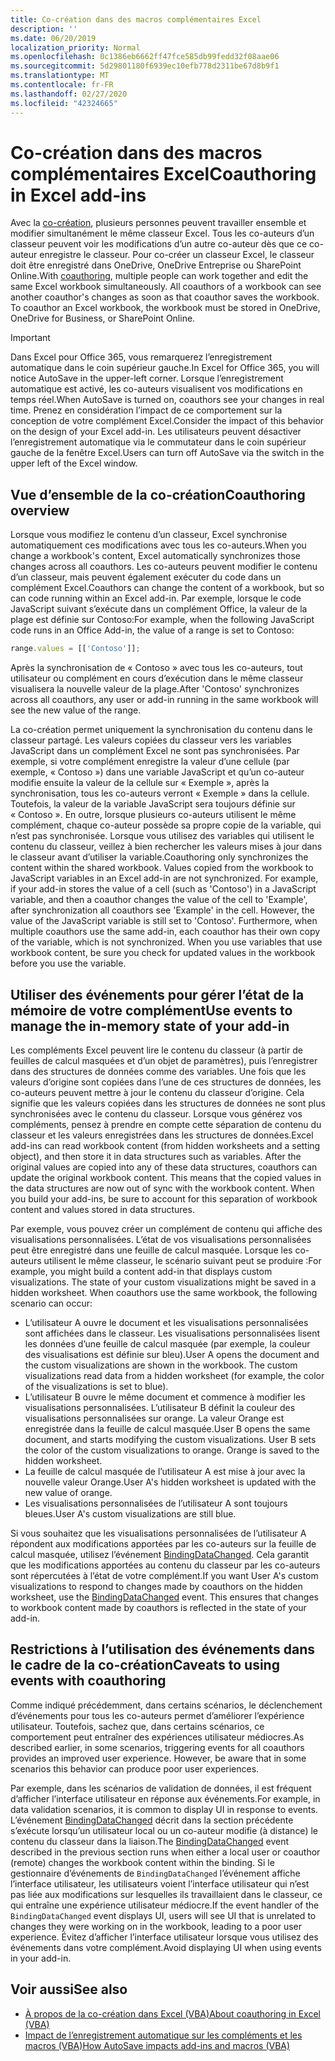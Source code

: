 ```yaml
---
title: Co-création dans des macros complémentaires Excel
description: ''
ms.date: 06/20/2019
localization_priority: Normal
ms.openlocfilehash: 0c1386eb6662ff47fce585db99fedd32f08aae06
ms.sourcegitcommit: 5d29801180f6939ec10efb778d2311be67d8b9f1
ms.translationtype: MT
ms.contentlocale: fr-FR
ms.lasthandoff: 02/27/2020
ms.locfileid: "42324665"
---
```

# <a name="coauthoring-in-excel-add-ins"></a><span data-ttu-id="d2446-102">Co-création dans des macros complémentaires Excel</span><span class="sxs-lookup"><span data-stu-id="d2446-102">Coauthoring in Excel add-ins</span></span>  

<span data-ttu-id="d2446-p101">Avec la [co-création](https://support.office.com/article/Collaborate-on-Excel-workbooks-at-the-same-time-with-co-authoring-7152aa8b-b791-414c-a3bb-3024e46fb104), plusieurs personnes peuvent travailler ensemble et modifier simultanément le même classeur Excel. Tous les co-auteurs d’un classeur peuvent voir les modifications d’un autre co-auteur dès que ce co-auteur enregistre le classeur. Pour co-créer un classeur Excel, le classeur doit être enregistré dans OneDrive, OneDrive Entreprise ou SharePoint Online.</span><span class="sxs-lookup"><span data-stu-id="d2446-p101">With [coauthoring](https://support.office.com/article/Collaborate-on-Excel-workbooks-at-the-same-time-with-co-authoring-7152aa8b-b791-414c-a3bb-3024e46fb104), multiple people can work together and edit the same Excel workbook simultaneously. All coauthors of a workbook can see another coauthor's changes as soon as that coauthor saves the workbook. To coauthor an Excel workbook, the workbook must be stored in OneDrive, OneDrive for Business, or SharePoint Online.</span></span>

> [!IMPORTANT]
> <span data-ttu-id="d2446-106">Dans Excel pour Office 365, vous remarquerez l’enregistrement automatique dans le coin supérieur gauche.</span><span class="sxs-lookup"><span data-stu-id="d2446-106">In Excel for Office 365, you will notice AutoSave in the upper-left corner.</span></span> <span data-ttu-id="d2446-107">Lorsque l’enregistrement automatique est activé, les co-auteurs visualisent vos modifications en temps réel.</span><span class="sxs-lookup"><span data-stu-id="d2446-107">When AutoSave is turned on, coauthors see your changes in real time.</span></span> <span data-ttu-id="d2446-108">Prenez en considération l’impact de ce comportement sur la conception de votre complément Excel.</span><span class="sxs-lookup"><span data-stu-id="d2446-108">Consider the impact of this behavior on the design of your Excel add-in.</span></span> <span data-ttu-id="d2446-109">Les utilisateurs peuvent désactiver l’enregistrement automatique via le commutateur dans le coin supérieur gauche de la fenêtre Excel.</span><span class="sxs-lookup"><span data-stu-id="d2446-109">Users can turn off AutoSave via the switch in the upper left of the Excel window.</span></span>

## <a name="coauthoring-overview"></a><span data-ttu-id="d2446-110">Vue d’ensemble de la co-création</span><span class="sxs-lookup"><span data-stu-id="d2446-110">Coauthoring overview</span></span>

<span data-ttu-id="d2446-111">Lorsque vous modifiez le contenu d’un classeur, Excel synchronise automatiquement ces modifications avec tous les co-auteurs.</span><span class="sxs-lookup"><span data-stu-id="d2446-111">When you change a workbook's content, Excel automatically synchronizes those changes across all coauthors.</span></span> <span data-ttu-id="d2446-112">Les co-auteurs peuvent modifier le contenu d’un classeur, mais peuvent également exécuter du code dans un complément Excel.</span><span class="sxs-lookup"><span data-stu-id="d2446-112">Coauthors can change the content of a workbook, but so can code running within an Excel add-in.</span></span> <span data-ttu-id="d2446-113">Par exemple, lorsque le code JavaScript suivant s’exécute dans un complément Office, la valeur de la plage est définie sur Contoso:</span><span class="sxs-lookup"><span data-stu-id="d2446-113">For example, when the following JavaScript code runs in an Office Add-in, the value of a range is set to Contoso:</span></span>

```js
range.values = [['Contoso']];
```
<span data-ttu-id="d2446-114">Après la synchronisation de « Contoso » avec tous les co-auteurs, tout utilisateur ou complément en cours d’exécution dans le même classeur visualisera la nouvelle valeur de la plage.</span><span class="sxs-lookup"><span data-stu-id="d2446-114">After 'Contoso' synchronizes across all coauthors, any user or add-in running in the same workbook will see the new value of the range.</span></span>

<span data-ttu-id="d2446-p104">La co-création permet uniquement la synchronisation du contenu dans le classeur partagé. Les valeurs copiées du classeur vers les variables JavaScript dans un complément Excel ne sont pas synchronisées. Par exemple, si votre complément enregistre la valeur d’une cellule (par exemple, « Contoso ») dans une variable JavaScript et qu’un co-auteur modifie ensuite la valeur de la cellule sur « Exemple », après la synchronisation, tous les co-auteurs verront « Exemple » dans la cellule. Toutefois, la valeur de la variable JavaScript sera toujours définie sur « Contoso ». En outre, lorsque plusieurs co-auteurs utilisent le même complément, chaque co-auteur possède sa propre copie de la variable, qui n’est pas synchronisée. Lorsque vous utilisez des variables qui utilisent le contenu du classeur, veillez à bien rechercher les valeurs mises à jour dans le classeur avant d’utiliser la variable.</span><span class="sxs-lookup"><span data-stu-id="d2446-p104">Coauthoring only synchronizes the content within the shared workbook. Values copied from the workbook to JavaScript variables in an Excel add-in are not synchronized. For example, if your add-in stores the value of a cell (such as 'Contoso') in a JavaScript variable, and then a coauthor changes the value of the cell to 'Example', after synchronization all coauthors see 'Example' in the cell. However, the value of the JavaScript variable is still set to 'Contoso'. Furthermore, when multiple coauthors use the same add-in, each coauthor has their own copy of the variable, which is not synchronized. When you use variables that use workbook content, be sure you check for updated values in the workbook before you use the variable.</span></span>

## <a name="use-events-to-manage-the-in-memory-state-of-your-add-in"></a><span data-ttu-id="d2446-121">Utiliser des événements pour gérer l’état de la mémoire de votre complément</span><span class="sxs-lookup"><span data-stu-id="d2446-121">Use events to manage the in-memory state of your add-in</span></span>

<span data-ttu-id="d2446-p105">Les compléments Excel peuvent lire le contenu du classeur (à partir de feuilles de calcul masquées et d’un objet de paramètres), puis l’enregistrer dans des structures de données comme des variables. Une fois que les valeurs d’origine sont copiées dans l’une de ces structures de données, les co-auteurs peuvent mettre à jour le contenu du classeur d’origine. Cela signifie que les valeurs copiées dans les structures de données ne sont plus synchronisées avec le contenu du classeur. Lorsque vous générez vos compléments, pensez à prendre en compte cette séparation de contenu du classeur et les valeurs enregistrées dans les structures de données.</span><span class="sxs-lookup"><span data-stu-id="d2446-p105">Excel add-ins can read workbook content (from hidden worksheets and a setting object), and then store it in data structures such as variables. After the original values are copied into any of these data structures, coauthors can update the original workbook content. This means that the copied values in the data structures are now out of sync with the workbook content. When you build your add-ins, be sure to account for this separation of workbook content and values stored in data structures.</span></span>

<span data-ttu-id="d2446-p106">Par exemple, vous pouvez créer un complément de contenu qui affiche des visualisations personnalisées. L’état de vos visualisations personnalisées peut être enregistré dans une feuille de calcul masquée. Lorsque les co-auteurs utilisent le même classeur, le scénario suivant peut se produire :</span><span class="sxs-lookup"><span data-stu-id="d2446-p106">For example, you might build a content add-in that displays custom visualizations. The state of your custom visualizations might be saved in a hidden worksheet. When coauthors use the same workbook, the following scenario can occur:</span></span>

- <span data-ttu-id="d2446-p107">L’utilisateur A ouvre le document et les visualisations personnalisées sont affichées dans le classeur. Les visualisations personnalisées lisent les données d’une feuille de calcul masquée (par exemple, la couleur des visualisations est définie sur bleu).</span><span class="sxs-lookup"><span data-stu-id="d2446-p107">User A opens the document and the custom visualizations are shown in the workbook. The custom visualizations read data from a hidden worksheet (for example, the color of the visualizations is set to blue).</span></span>
- <span data-ttu-id="d2446-p108">L’utilisateur B ouvre le même document et commence à modifier les visualisations personnalisées. L’utilisateur B définit la couleur des visualisations personnalisées sur orange. La valeur Orange est enregistrée dans la feuille de calcul masquée.</span><span class="sxs-lookup"><span data-stu-id="d2446-p108">User B opens the same document, and starts modifying the custom visualizations. User B sets the color of the custom visualizations to orange. Orange is saved to the hidden worksheet.</span></span>
- <span data-ttu-id="d2446-134">La feuille de calcul masquée de l’utilisateur A est mise à jour avec la nouvelle valeur Orange.</span><span class="sxs-lookup"><span data-stu-id="d2446-134">User A's hidden worksheet is updated with the new value of orange.</span></span>
- <span data-ttu-id="d2446-135">Les visualisations personnalisées de l’utilisateur A sont toujours bleues.</span><span class="sxs-lookup"><span data-stu-id="d2446-135">User A's custom visualizations are still blue.</span></span>

<span data-ttu-id="d2446-p109">Si vous souhaitez que les visualisations personnalisées de l’utilisateur A répondent aux modifications apportées par les co-auteurs sur la feuille de calcul masquée, utilisez l’événement [BindingDataChanged](/javascript/api/office/office.bindingdatachangedeventargs). Cela garantit que les modifications apportées au contenu du classeur par les co-auteurs sont répercutées à l’état de votre complément.</span><span class="sxs-lookup"><span data-stu-id="d2446-p109">If you want User A's custom visualizations to respond to changes made by coauthors on the hidden worksheet, use the [BindingDataChanged](/javascript/api/office/office.bindingdatachangedeventargs) event. This ensures that changes to workbook content made by coauthors is reflected in the state of your add-in.</span></span>

## <a name="caveats-to-using-events-with-coauthoring"></a><span data-ttu-id="d2446-138">Restrictions à l’utilisation des événements dans le cadre de la co-création</span><span class="sxs-lookup"><span data-stu-id="d2446-138">Caveats to using events with coauthoring</span></span>

<span data-ttu-id="d2446-p110">Comme indiqué précédemment, dans certains scénarios, le déclenchement d’événements pour tous les co-auteurs permet d’améliorer l’expérience utilisateur. Toutefois, sachez que, dans certains scénarios, ce comportement peut entraîner des expériences utilisateur médiocres.</span><span class="sxs-lookup"><span data-stu-id="d2446-p110">As described earlier, in some scenarios, triggering events for all coauthors provides an improved user experience. However, be aware that in some scenarios this behavior can produce poor user experiences.</span></span> 

<span data-ttu-id="d2446-141">Par exemple, dans les scénarios de validation de données, il est fréquent d’afficher l’interface utilisateur en réponse aux événements.</span><span class="sxs-lookup"><span data-stu-id="d2446-141">For example, in data validation scenarios, it is common to display UI in response to events.</span></span> <span data-ttu-id="d2446-142">L’événement [BindingDataChanged](/javascript/api/office/office.bindingdatachangedeventargs) décrit dans la section précédente s’exécute lorsqu’un utilisateur local ou un co-auteur modifie (à distance) le contenu du classeur dans la liaison.</span><span class="sxs-lookup"><span data-stu-id="d2446-142">The [BindingDataChanged](/javascript/api/office/office.bindingdatachangedeventargs) event described in the previous section runs when either a local user or coauthor (remote) changes the workbook content within the binding.</span></span> <span data-ttu-id="d2446-143">Si le gestionnaire d’événements de `BindingDataChanged` l’événement affiche l’interface utilisateur, les utilisateurs voient l’interface utilisateur qui n’est pas liée aux modifications sur lesquelles ils travaillaient dans le classeur, ce qui entraîne une expérience utilisateur médiocre.</span><span class="sxs-lookup"><span data-stu-id="d2446-143">If the event handler of the `BindingDataChanged` event displays UI, users will see UI that is unrelated to changes they were working on in the workbook, leading to a poor user experience.</span></span> <span data-ttu-id="d2446-144">Évitez d’afficher l’interface utilisateur lorsque vous utilisez des événements dans votre complément.</span><span class="sxs-lookup"><span data-stu-id="d2446-144">Avoid displaying UI when using events in your add-in.</span></span>

## <a name="see-also"></a><span data-ttu-id="d2446-145">Voir aussi</span><span class="sxs-lookup"><span data-stu-id="d2446-145">See also</span></span>

- [<span data-ttu-id="d2446-146">À propos de la co-création dans Excel (VBA)</span><span class="sxs-lookup"><span data-stu-id="d2446-146">About coauthoring in Excel (VBA)</span></span>](/office/vba/excel/concepts/about-coauthoring-in-excel)
- [<span data-ttu-id="d2446-147">Impact de l’enregistrement automatique sur les compléments et les macros (VBA)</span><span class="sxs-lookup"><span data-stu-id="d2446-147">How AutoSave impacts add-ins and macros (VBA)</span></span>](/office/vba/library-reference/concepts/how-autosave-impacts-addins-and-macros)
